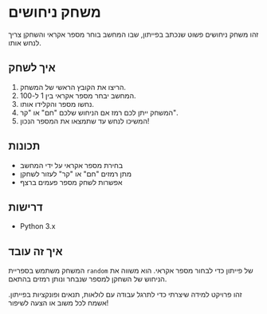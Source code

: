 # משחק ניחושים

זהו משחק ניחושים פשוט שנכתב בפייתון, שבו המחשב בוחר מספר אקראי והשחקן צריך לנחש אותו.

## איך לשחק

1. הריצו את הקובץ הראשי של המשחק.
2. המחשב יבחר מספר אקראי בין 1 ל-100.
3. נחשו מספר והקלידו אותו.
4. המשחק ייתן לכם רמז אם הניחוש שלכם "חם" או "קר".
5. המשיכו לנחש עד שתמצאו את המספר הנכון!

## תכונות

- בחירת מספר אקראי על ידי המחשב
- מתן רמזים "חם" או "קר" לעזור לשחקן
- אפשרות לשחק מספר פעמים ברצף

## דרישות

- Python 3.x

## איך זה עובד

המשחק משתמש בספריית `random` של פייתון כדי לבחור מספר אקראי. הוא משווה את הניחוש של השחקן למספר שנבחר ונותן רמזים בהתאם.

זהו פרויקט למידה שיצרתי כדי לתרגל עבודה עם לולאות, תנאים ופונקציות בפייתון. אשמח לכל משוב או הצעה לשיפור!
